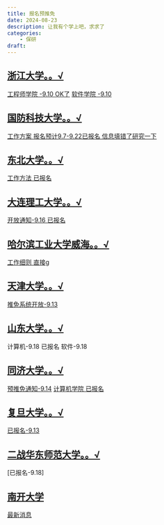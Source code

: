 ```yaml
---
title: 报名预推免
date: 2024-08-23
description: 让我有个学上吧，求求了
categories:
    - 保研
draft: 
---
```


##  [浙江大学。。√](https://yjsy.zju.edu.cn/zs/user/login)
[工程师学院 -9.10 OK了](https://pi.zju.edu.cn/2024/0808/c67026a2952040/page.htm)
[软件学院 -9.10](http://www.cst.zju.edu.cn/2024/0811/c36206a2952716/page.htm)
## [国防科技大学。。√](http://yjszs.nudt.edu.cn/system/login/mlogin.jsp?intype=1)
[工作方案 报名预计9.7-9.22已报名 信息填错了研究一下](http://yjszs.nudt.edu.cn/pubweb/homePageList/detailed.view?keyId=13804)
## [东北大学。。√](http://gsas.neu.edu.cn/logon)
[工作方法 已报名](http://yz.neu.edu.cn/2024/0729/c5932a266900/page.htm)
## [大连理工大学。。√](https://yjszs.dlut.edu.cn/zsbm/sstm/index#)
[开放通知-9.16 已报名](https://gs.dlut.edu.cn/info/1173/14906.htm)
## [哈尔滨工业大学威海。。√](https://yzb.hit.edu.cn/)
[工作细则 直接g](https://cst.hitwh.edu.cn/2024/0808/c371a186070/page.htm)
## [天津大学。。√](http://202.113.8.92/gstms/examineeIndex.action)
[推免系统开放-9.13](https://yzb.tju.edu.cn/xwzx/zxxx/202407/t20240706_323840.htm)
## [山东大学。。√](https://sduyjs.sdu.edu.cn/yjszs/plugins/zs/zsxsd/entrance#/tmfwksdExemption)
计算机-9.18 已报名
软件-9.18
## [同济大学。。√](https://yzbm.tongji.edu.cn/logon)
[预推免通知-9.14](https://yz.tongji.edu.cn/info/1010/3638.htm)
[计算机学院 已报名](https://sse.tongji.edu.cn/info/1132/5276.htm)
## [复旦大学。。√](https://gsas.fudan.edu.cn/tm/index)
[已报名-9.13](https://gsao.fudan.edu.cn/8a/a3/c15014a690851/page.htm)
## [二战华东师范大学。。√](https://yjszs-ks.ecnu.edu.cn/ssxly/xly/index)
[已报名-9.18]
## [南开大学](https://yzxt.nankai.edu.cn/intern/frontend/web/user-action/login)
[最新消息](https://yzxt.nankai.edu.cn/intern/frontend/web/pg-net-sign-up/index)